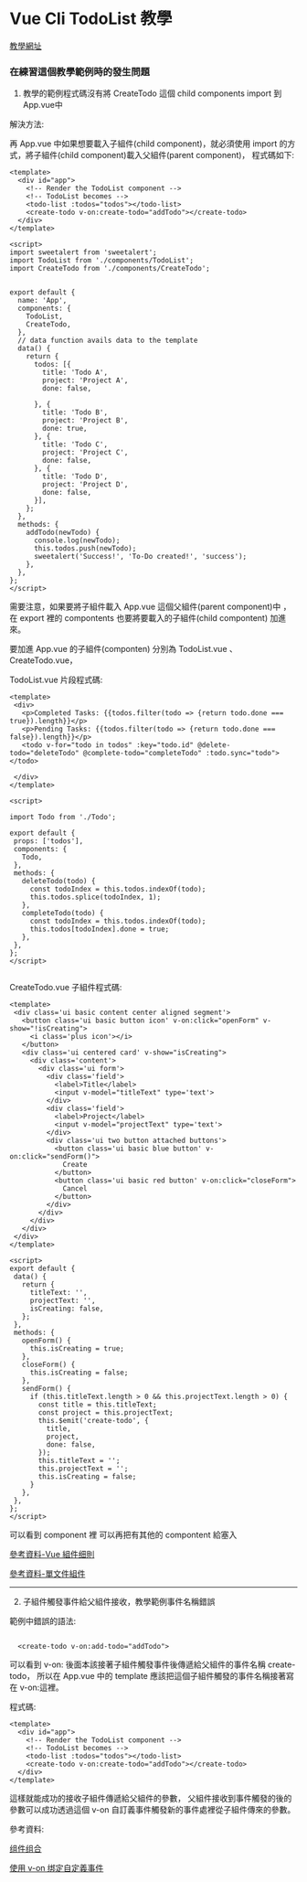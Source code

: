 # Vue Cli TodoList 教學

[教學網址](https://scotch.io/tutorials/build-a-to-do-app-with-vue-js-2)

### 在練習這個教學範例時的發生問題
1. 教學的範例程式碼沒有將 CreateTodo 這個 child components import 到 App.vue中

解決方法:

再 App.vue 中如果想要載入子組件(child component)，就必須使用 import 的方式，將子組件(child component)載入父組件(parent component)， 程式碼如下:


```
<template>
  <div id="app">
    <!-- Render the TodoList component -->
    <!-- TodoList becomes -->
    <todo-list :todos="todos"></todo-list>
    <create-todo v-on:create-todo="addTodo"></create-todo>
  </div>
</template>

<script>
import sweetalert from 'sweetalert';
import TodoList from './components/TodoList';
import CreateTodo from './components/CreateTodo';


export default {
  name: 'App',
  components: {
    TodoList,
    CreateTodo,
  },
  // data function avails data to the template
  data() {
    return {
      todos: [{
        title: 'Todo A',
        project: 'Project A',
        done: false,

      }, {
        title: 'Todo B',
        project: 'Project B',
        done: true,
      }, {
        title: 'Todo C',
        project: 'Project C',
        done: false,
      }, {
        title: 'Todo D',
        project: 'Project D',
        done: false,
      }],
    };
  },
  methods: {
    addTodo(newTodo) {
      console.log(newTodo);
      this.todos.push(newTodo);
      sweetalert('Success!', 'To-Do created!', 'success');
    },
  },
};
</script>

```

需要注意，如果要將子組件載入 App.vue 這個父組件(parent component)中 ，在
 export 裡的 compontents 也要將要載入的子組件(child compontent) 加進來。

 要加進 App.vue 的子組件(componten) 分別為 TodoList.vue 、 CreateTodo.vue，

 TodoList.vue 片段程式碼:

 ```
<template>
  <div>
    <p>Completed Tasks: {{todos.filter(todo => {return todo.done === true}).length}}</p>
    <p>Pending Tasks: {{todos.filter(todo => {return todo.done === false}).length}}</p>
    <todo v-for="todo in todos" :key="todo.id" @delete-todo="deleteTodo" @complete-todo="completeTodo" :todo.sync="todo"></todo>

  </div>
</template>

<script>

import Todo from './Todo';

export default {
  props: ['todos'],
  components: {
    Todo,
  },
  methods: {
    deleteTodo(todo) {
      const todoIndex = this.todos.indexOf(todo);
      this.todos.splice(todoIndex, 1);
    },
    completeTodo(todo) {
      const todoIndex = this.todos.indexOf(todo);
      this.todos[todoIndex].done = true;
    },
  },
};
</script>


 ```

 CreateTodo.vue 子組件程式碼:



 ```
 <template>
  <div class='ui basic content center aligned segment'>
    <button class='ui basic button icon' v-on:click="openForm" v-show="!isCreating">
      <i class='plus icon'></i>
    </button>
    <div class='ui centered card' v-show="isCreating">
      <div class='content'>
        <div class='ui form'>
          <div class='field'>
            <label>Title</label>
            <input v-model="titleText" type='text'>
          </div>
          <div class='field'>
            <label>Project</label>
            <input v-model="projectText" type='text'>
          </div>
          <div class='ui two button attached buttons'>
            <button class='ui basic blue button' v-on:click="sendForm()">
              Create
            </button>
            <button class='ui basic red button' v-on:click="closeForm">
              Cancel
            </button>
          </div>
        </div>
      </div>
    </div>
  </div>
</template>

<script>
export default {
  data() {
    return {
      titleText: '',
      projectText: '',
      isCreating: false,
    };
  },
  methods: {
    openForm() {
      this.isCreating = true;
    },
    closeForm() {
      this.isCreating = false;
    },
    sendForm() {
      if (this.titleText.length > 0 && this.projectText.length > 0) {
        const title = this.titleText;
        const project = this.projectText;
        this.$emit('create-todo', {
          title,
          project,
          done: false,
        });
        this.titleText = '';
        this.projectText = '';
        this.isCreating = false;
      }
    },
  },
};
</script>

 ```
可以看到 component 裡 可以再把有其他的 compontent 給塞入


[參考資料-Vue 組件细則](https://vue-loader.vuejs.org/zh-cn/start/spec.html)

[參考資料-單文件組件](https://cn.vuejs.org/v2/guide/single-file-components.html#%E4%BB%8B%E7%BB%8D)



---


2. 子組件觸發事件給父組件接收，教學範例事件名稱錯誤

範例中錯誤的語法:


```

  <create-todo v-on:add-todo="addTodo">

```

可以看到 v-on: 後面本該接著子組件觸發事件後傳遞給父組件的事件名稱 create-todo，
所以在 App.vue 中的 template 應該把這個子組件觸發的事件名稱接著寫在 v-on:這裡。

程式碼:

```
<template>
  <div id="app">
    <!-- Render the TodoList component -->
    <!-- TodoList becomes -->
    <todo-list :todos="todos"></todo-list>
    <create-todo v-on:create-todo="addTodo"></create-todo>
  </div>
</template>

```


這樣就能成功的接收子組件傳遞給父組件的參數， 父組件接收到事件觸發的後的參數可以成功透過這個 v-on 自訂義事件觸發新的事件處裡從子組件傳來的參數。

參考資料:

  [组件组合](https://cn.vuejs.org/v2/guide/components.html#%E7%BB%84%E4%BB%B6%E7%BB%84%E5%90%88)

  [使用 v-on 绑定自定義事件](https://cn.vuejs.org/v2/guide/components.html#%E4%BD%BF%E7%94%A8-v-on-%E7%BB%91%E5%AE%9A%E8%87%AA%E5%AE%9A%E4%B9%89%E4%BA%8B%E4%BB%B6)












